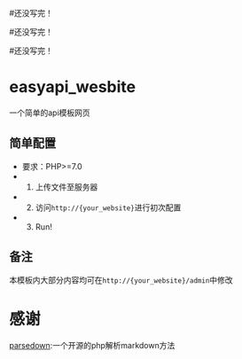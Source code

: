 #还没写完！

#还没写完！

#还没写完！

# easyapi_wesbite
一个简单的api模板网页

## 简单配置
- 要求：PHP>=7.0
- 1. 上传文件至服务器
- 2. 访问`http://{your_website}`进行初次配置
- 3. Run!
## 备注
本模板内大部分内容均可在`http://{your_website}/admin`中修改

# 感谢
[parsedown](https://github.com/erusev/parsedown):一个开源的php解析markdown方法
